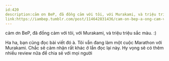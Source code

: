 ```yaml
---
id:420
description:cảm ơn BeP, đã đồng cảm với tôi, với Murakami, và triệu triệu sắc màu. :)
link:https://iambep.tumblr.com/post/114642831436/cam-on-bep-a-ong-cam-voi-toi-voi-murakami-va
---
```


cảm ơn BeP, đã đồng cảm với tôi, với Murakami, và triệu triệu sắc màu. :)

Ha ha, bạn cũng đọc bài viết đó à. Tôi vẫn đang làm một cuộc Marathon với
Murakami. Chắc sẽ cảm nhận rất khác ở lần đọc lại này. Hy vọng sẽ có thêm
nhiều review nữa để chia sẻ với mọi người